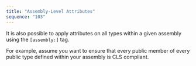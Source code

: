 ```yaml
---
title: "Assembly-Level Attributes"
sequence: "103"
---
```


It is also possible to apply attributes on all types within a given assembly using the `[assembly:]` tag.

For example, assume you want to ensure that every public member of every public type
defined within your assembly is CLS compliant.








